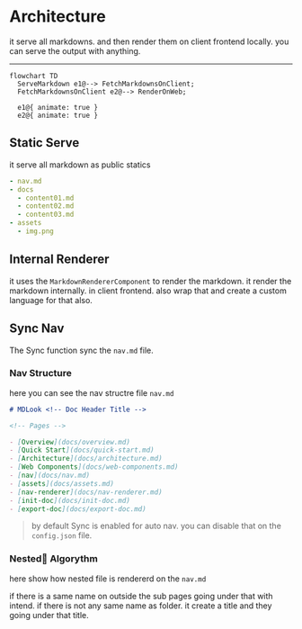 <!--
{
	"nav_order": 3,
  "nav_title": "Architecture"
}
-->

# Architecture

it serve all markdowns. and then render them on client frontend locally. you can serve the output with anything.

---

```mermaid
flowchart TD
  ServeMarkdown e1@--> FetchMarkdownsOnClient;
  FetchMarkdownsOnClient e2@--> RenderOnWeb;

  e1@{ animate: true }
  e2@{ animate: true }
```

## Static Serve

it serve all markdown as public statics

```yaml
- nav.md
- docs
  - content01.md
  - content02.md
  - content03.md
- assets
  - img.png
```

## Internal Renderer

it uses the `MarkdownRendererComponent` to render the markdown.
it render the markdown internally. in client frontend.
also wrap that and create a custom language for that also.

## Sync Nav

The Sync function sync the `nav.md` file.

### Nav Structure

here you can see the nav structre file `nav.md`

```md
# MDLook <!-- Doc Header Title -->

<!-- Pages -->

- [Overview](docs/overview.md)
- [Quick Start](docs/quick-start.md)
- [Architecture](docs/architecture.md)
- [Web Components](docs/web-components.md)
- [nav](docs/nav.md)
- [assets](docs/assets.md)
- [nav-renderer](docs/nav-renderer.md)
- [init-doc](docs/init-doc.md)
- [export-doc](docs/export-doc.md)
```

> by default Sync is enabled for auto nav. you can disable that on the `config.json` file.

### Nested َAlgorythm

here show how nested file is rendererd on the `nav.md`

if there is a same name on outside the sub pages going under that with intend.
if there is not any same name as folder. it create a title and they going under that title.
